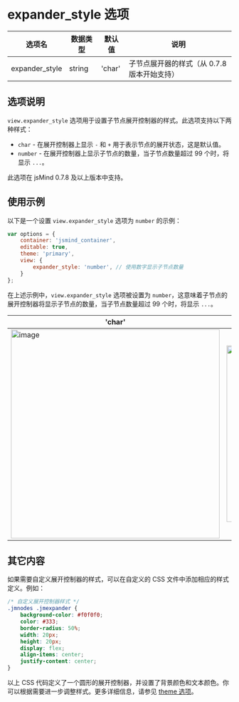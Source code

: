 # expander_style 选项

| 选项名 | 数据类型 | 默认值 | 说明 |
| --- | --- | --- | --- |
| expander_style | string | 'char' | 子节点展开器的样式（从 0.7.8 版本开始支持） |

## 选项说明

`view.expander_style` 选项用于设置子节点展开控制器的样式。此选项支持以下两种样式：

- `char` - 在展开控制器上显示 `-` 和 `+` 用于表示节点的展开状态，这是默认值。
- `number` - 在展开控制器上显示子节点的数量，当子节点数量超过 99 个时，将显示 `...`。

此选项在 jsMind 0.7.8 及以上版本中支持。

## 使用示例

以下是一个设置 `view.expander_style` 选项为 `number` 的示例：

```javascript
var options = {
    container: 'jsmind_container',
    editable: true,
    theme: 'primary',
    view: {
        expander_style: 'number', // 使用数字显示子节点数量
    }
};
```

在上述示例中，`view.expander_style` 选项被设置为 `number`，这意味着子节点的展开控制器将显示子节点的数量，当子节点数量超过 99 个时，将显示 `...`。


| 'char' | 'number' |
| --- | --- |
| <img width="469" alt="image" src="https://github.com/hizzgdev/jsmind/assets/1690290/8462da63-3c1f-4858-9f66-e088670115e2"> | <img width="396" alt="image" src="https://github.com/hizzgdev/jsmind/assets/1690290/e309e397-dbf5-424d-a0be-32ab99a902d2"> |

## 其它内容

如果需要自定义展开控制器的样式，可以在自定义的 CSS 文件中添加相应的样式定义。例如：

```css
/* 自定义展开控制器样式 */
.jmnodes .jmexpander {
    background-color: #f0f0f0;
    color: #333;
    border-radius: 50%;
    width: 20px;
    height: 20px;
    display: flex;
    align-items: center;
    justify-content: center;
}
```

以上 CSS 代码定义了一个圆形的展开控制器，并设置了背景颜色和文本颜色。你可以根据需要进一步调整样式。更多详细信息，请参见 [theme 选项](option.theme.md)。